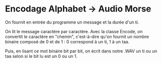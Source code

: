 # Encodage Alphabet -> Audio Morse

On fournit en entrée du programme un message et la durée d'un ti.

On lit le message caractère par caractère. Avec la classe Encode, on convertit le caractère en "chemin", c'est-à-dire qu'on fournit un nombre binaire composé de 0 et de 1 : 0 correspond à un ti, 1 à un taa. 

Puis, en lisant ce mot binaire bit par bit, on écrit dans notre .WAV un ti ou un taa selon si le bit lu est un 0 ou un 1.

